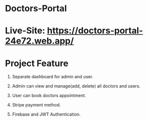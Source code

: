 # Doctors-Portal 
# Live-Site: https://doctors-portal-24e72.web.app/

# Project Feature

1. Separate dashboard for admin and user.

2. Admin can view and manage(add, delete) all doctors and users. 

3. User can book doctors appointment.

4. Stripe payment method.

5. Firebase and JWT Authentication.